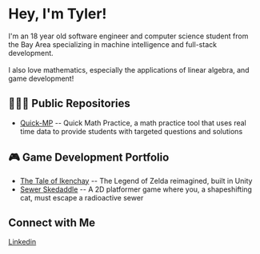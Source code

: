 <h1>Hey, I'm Tyler!</h1>

<p>I'm an 18 year old software engineer and computer science student from the Bay Area specializing in machine intelligence and full-stack development.
  <br>   </br>
  I also love mathematics, especially the applications of linear algebra, and game development!
</p>

<h2>🧑🏻‍💻 Public Repositories</h2>
<ul>
  <li>
    <a href="https://github.com/tler-liu/Quick-MP">Quick-MP</a>
    -- Quick Math Practice, a math practice tool that uses real time data to provide students with targeted questions and solutions
  </li>
</ul>

<h2>🎮 Game Development Portfolio</h2>
<ul>
  <li>
    <a href="https://tylerliu.itch.io/the-tale-of-ikenchay">The Tale of Ikenchay</a>
    -- The Legend of Zelda reimagined, built in Unity
  </li>
  <li>
    <a href="https://tylerliu.itch.io/sewer-skedaddle">Sewer Skedaddle</a>
    -- A 2D platformer game where you, a shapeshifting cat, must escape a radioactive sewer
  </li>
</ul>

<h2>Connect with Me</h2>
<a href="https://linkedin.com/in/tylerliu04">Linkedin</a>
